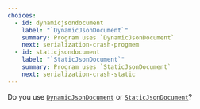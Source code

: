 ```yaml
---
choices:
  - id: dynamicjsondocument
    label: "`DynamicJsonDocument`"
    summary: Program uses `DynamicJsonDocument`
    next: serialization-crash-progmem
  - id: staticjsondocument
    label: "`StaticJsonDocument`"
    summary: Program uses `StaticJsonDocument`
    next: serialization-crash-static
---
```


Do you use [`DynamicJsonDocument`](/v6/api/dynamicjsondocument/) or [`StaticJsonDocument`](/v6/api/staticjsondocument/)?